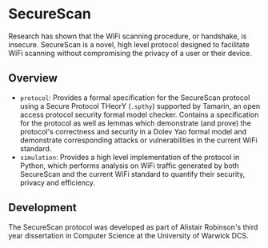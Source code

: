 # SecureScan

Research has shown that the WiFi scanning procedure, or handshake, is insecure. SecureScan is a novel, high level protocol designed to facilitate WiFi scanning without compromising the privacy of a user or their device. 

## Overview

 - `protocol`: Provides a formal specification for the SecureScan protocol using a Secure Protocol THeorY (`.spthy`) supported by Tamarin, an open access protocol security formal model checker. Contains a specification for the protocol as well as lemmas which demonstrate (and prove) the protocol's correctness and security in a Dolev Yao formal model and demonstrate corresponding attacks or vulnerabilities in the current WiFi standard.
 - `simulation`: Provides a high level implementation of the protocol in Python, which performs analysis on WiFi traffic generated by both SecureScan and the current WiFi standard to quantify their security, privacy and efficiency. 
 
 ## Development
 
 The SecureScan protocol was developed as part of Alistair Robinson's third year dissertation in Computer Science at the University of Warwick DCS. 
 
